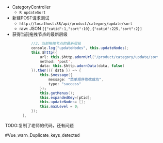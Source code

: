- CategoryController
	- `R updateSort`
- 新建POST请求测试
	- `http://localhost:88/api/product/category/update/sort`
	- raw: JSON
	  `[{"catid":1,"sort":10},{"catid":225,"sort":2}]`
- 获得当前拖拽节点的最新层级
```java
            //3、当前拖拽节点的最新层级
            console.log("updateNodes", this.updateNodes);
            this.$http({
                url: this.$http.adornUrl("/product/category/update/sort"),
                method: 'post',
                data: this.$http.adornData(data, false)
            }).then(({ data }) => { 
                this.$message({
                    message: "菜单顺序修改成功",
                    type: "success"
                });
                this.getMenus();
                this.expandedKey=[pCid];
                this.updateNodes= [];
				this.maxLevel = 0;
            });
        },

```

TODO:复制了老师的代码，还有问题

#Vue_warn_Duplicate_keys_detected